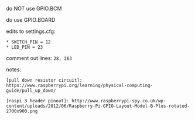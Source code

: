 do NOT use GPIO.BCM

do use GPIO.BOARD

edits to settings.cfg:
    
    * SWITCH_PIN = 12
    * LED_PIN = 23

comment out lines: `28, 263`

notes:

    [pull down resistor circuit]: https://www.raspberrypi.org/learning/physical-computing-guide/pull_up_down/
    
    [raspi 3 header pinout]: http://www.raspberrypi-spy.co.uk/wp-content/uploads/2012/06/Raspberry-Pi-GPIO-Layout-Model-B-Plus-rotated-2700x900.png
